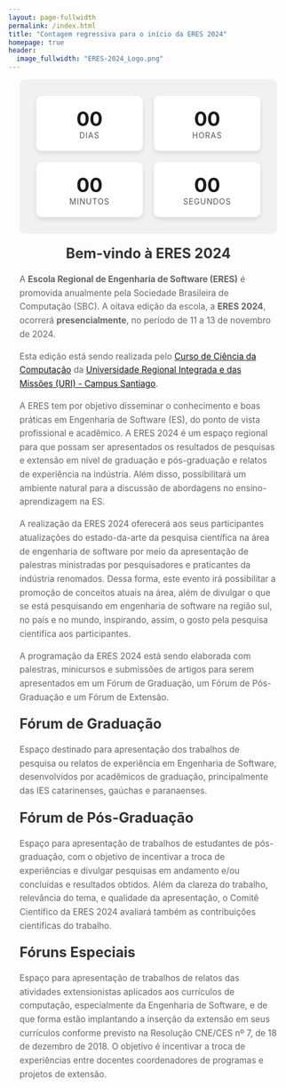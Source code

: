 ```yaml
---
layout: page-fullwidth
permalink: /index.html
title: "Contagem regressiva para o início da ERES 2024"
homepage: true
header:
  image_fullwidth: "ERES-2024_Logo.png"
---
```


<style>
  h1 {
    text-align: center;
  }

  #countdown-container {
    display: flex;
    justify-content: center;
    align-items: center;
    flex-wrap: wrap;
    background-color: #f1f1f1;
    padding: 20px;
    border-radius: 10px;
  }

  .countdown-unit {
    margin: 10px;
    text-align: center;
    background-color: #ffffff;
    box-shadow: 0 4px 8px rgba(0, 0, 0, 0.1);
    border-radius: 10px;
    padding: 20px;
    flex: 1;
    min-width: 125px;
  }

  .countdown-unit span {
    display: block;
    font-size: 2.5em;
    font-weight: bold;
  }

  .unit-label {
    font-size: 1em;
    text-transform: uppercase;
    letter-spacing: 1px;
    color: #555;
  }

  .container {
    max-width: 1200px;
    margin: auto;
    padding: 20px;
    margin-top: -20px;
  }

  #countdown-title {
    font-size: 2em;
    margin-bottom: 20px;
    text-align: center;
  }

  h1, h3 {
    color: #333;
    margin: 20px 0;
    font-size: 1.8em;
  }

  p {
    font-size: 1.1em;
    line-height: 1.6;
    color: #666;
  }

  @media (max-width: 768px) {
    #countdown-container {
      flex-direction: column;
      display: grid;
      grid-template-columns: 1fr 1fr;
      gap: 10px;
      width: 100%;
    }

    .countdown-unit {
      width: 75%;
      margin: 5px auto;
    }

    #title {
      text-align: left;
    }
  }
</style>

<section class="container">
  <div id="countdown-container">
    <div class="countdown-unit">
      <span id="days">00</span>
      <div class="unit-label">Dias</div>
    </div>
    <div class="countdown-unit">
      <span id="hours">00</span>
      <div class="unit-label">Horas</div>
    </div>
    <div class="countdown-unit">
      <span id="minutes">00</span>
      <div class="unit-label">Minutos</div>
    </div>
    <div class="countdown-unit">
      <span id="seconds">00</span>
      <div class="unit-label">Segundos</div>
    </div>
  </div>

  <h1 id="title">Bem-vindo à ERES 2024</h1>

  <p>A <b>Escola Regional de Engenharia de Software (ERES)</b> é promovida anualmente pela Sociedade Brasileira de Computação (SBC). A oitava edição da escola, a <b>ERES 2024</b>, ocorrerá <b>presencialmente</b>, no período de 11 a 13 de novembro de 2024.</p>

  <p>Esta edição está sendo realizada pelo <a href="http://www1.urisantiago.br/ciencia-da-computacao" target="_blank">Curso de Ciência da Computação</a> da <a href="http://www1.urisantiago.br/" target="_blank">Universidade Regional Integrada e das Missões (URI) - Campus Santiago</a>.</p>

  <p>A ERES tem por objetivo disseminar o conhecimento e boas práticas em Engenharia de Software (ES), do ponto de vista profissional e acadêmico. A ERES 2024 é um espaço regional para que possam ser apresentados os resultados de pesquisas e extensão em nível de graduação e pós-graduação e relatos de experiência na indústria. Além disso, possibilitará um ambiente natural para a discussão de abordagens no ensino-aprendizagem na ES.</p>

  <p>A realização da ERES 2024 oferecerá aos seus participantes atualizações do estado-da-arte da pesquisa científica na área de engenharia de software por meio da apresentação de palestras ministradas por pesquisadores e praticantes da indústria renomados. Dessa forma, este evento irá possibilitar a promoção de conceitos atuais na área, além de divulgar o que se está pesquisando em engenharia de software na região sul, no país e no mundo, inspirando, assim, o gosto pela pesquisa científica aos participantes.</p>
  <p>A programação da ERES 2024 está sendo elaborada com palestras, minicursos e submissões de artigos para serem apresentados em um Fórum de Graduação, um Fórum de Pós-Graduação e um Fórum de Extensão.</p>

  <h3>Fórum de Graduação</h3>
  <p>Espaço destinado para apresentação dos trabalhos de pesquisa ou relatos de experiência em Engenharia de Software, desenvolvidos por acadêmicos de graduação, principalmente das IES catarinenses, gaúchas e paranaenses.</p>

  <h3> Fórum de Pós-Graduação</h3>
  <p>Espaço para apresentação de trabalhos de estudantes de pós-graduação, com o objetivo de incentivar a troca de experiências e divulgar pesquisas em andamento e/ou concluídas e resultados obtidos. Além da clareza do trabalho, relevância do tema, e qualidade da apresentação, o Comitê Científico da ERES 2024 avaliará também as contribuições científicas do trabalho.</p>

  <h3>Fóruns Especiais</h3>
  <p>Espaço para apresentação de trabalhos de relatos das atividades extensionistas aplicados aos currículos de computação, especialmente da Engenharia de Software, e de que forma estão implantando a inserção da extensão em seus currículos conforme previsto na Resolução CNE/CES nº 7, de 18 de dezembro de 2018. O objetivo é incentivar a troca de experiências entre docentes coordenadores de programas e projetos de extensão.</p>

  <script>
    const countDownDate = new Date("November 11, 2024 00:00:00").getTime();
    const countdownTimer = setInterval(() => {
      const now = new Date().getTime();
      const distance = countDownDate - now;
      const days = Math.floor(distance / (1000 * 60 * 60 * 24));
      const hours = Math.floor((distance % (1000 * 60 * 60 * 24)) / (1000 * 60 * 60));
      const minutes = Math.floor((distance % (1000 * 60 * 60)) / (1000 * 60));
      const seconds = Math.floor((distance % (1000 * 60)) / 1000);
      document.getElementById("days").innerHTML = String(days).padStart(2, '0');
      document.getElementById("hours").innerHTML = String(hours).padStart(2, '0');
      document.getElementById("minutes").innerHTML = String(minutes).padStart(2, '0');
      document.getElementById("seconds").innerHTML = String(seconds).padStart(2, '0');
      if (distance < 0) {
        clearInterval(countdownTimer);
        document.getElementById("countdown-container").innerHTML = "<h1>O evento começou!</h1>";
      }
    }, 1000);
  </script>
</section>
